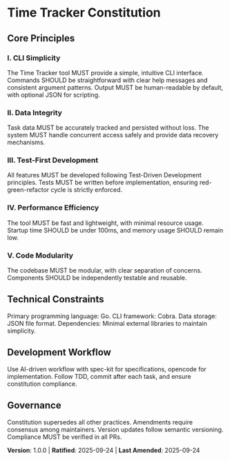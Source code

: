 <!-- Sync Impact Report
Version change: none → 1.0.0
List of modified principles: N/A (new constitution)
Added sections: All sections added
Removed sections: None
Templates requiring updates: None (templates align with new principles)
Follow-up TODOs: None
-->

# Time Tracker Constitution

## Core Principles

### I. CLI Simplicity

The Time Tracker tool MUST provide a simple, intuitive CLI interface. Commands SHOULD be straightforward with clear help messages and consistent argument patterns. Output MUST be human-readable by default, with optional JSON for scripting.

### II. Data Integrity

Task data MUST be accurately tracked and persisted without loss. The system MUST handle concurrent access safely and provide data recovery mechanisms.

### III. Test-First Development

All features MUST be developed following Test-Driven Development principles. Tests MUST be written before implementation, ensuring red-green-refactor cycle is strictly enforced.

### IV. Performance Efficiency

The tool MUST be fast and lightweight, with minimal resource usage. Startup time SHOULD be under 100ms, and memory usage SHOULD remain low.

### V. Code Modularity

The codebase MUST be modular, with clear separation of concerns. Components SHOULD be independently testable and reusable.

## Technical Constraints

Primary programming language: Go. CLI framework: Cobra. Data storage: JSON file format. Dependencies: Minimal external libraries to maintain simplicity.

## Development Workflow

Use AI-driven workflow with spec-kit for specifications, opencode for implementation. Follow TDD, commit after each task, and ensure constitution compliance.

## Governance

Constitution supersedes all other practices. Amendments require consensus among maintainers. Version updates follow semantic versioning. Compliance MUST be verified in all PRs.

**Version**: 1.0.0 | **Ratified**: 2025-09-24 | **Last Amended**: 2025-09-24
